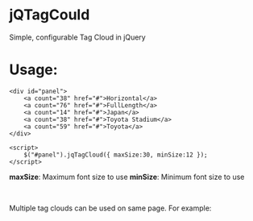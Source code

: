 jQTagCould
================

Simple, configurable Tag Cloud in jQuery

Usage:
=======

	<div id="panel">				
		<a count="38" href="#">Horizontal</a>
		<a count="76" href="#">FullLength</a>
		<a count="14" href="#">Japan</a>
		<a count="38" href="#">Toyota Stadium</a>
		<a count="59" href="#">Toyota</a>
	</div>
	
	<script>
		$("#panel").jqTagCloud({ maxSize:30, minSize:12 });
	</script>
	
<b>maxSize</b>: Maximum font size to use
<b>minSize</b>: Minimum font size to use

<br>

Multiple tag clouds can be used on same page. For example:
	<script>
		$("#panel").jqTagCloud({ maxSize:30, minSize:12 });
		$("#panel2").jqTagCloud({ maxSize:35, minSize:10 });
	</script>